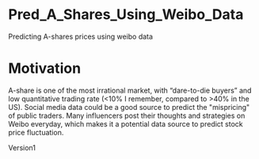 # Pred_A_Shares_Using_Weibo_Data
Predicting A-shares prices using weibo data

# Motivation
A-share is one of the most irrational market, with “dare-to-die buyers” and low quantitative trading rate (<10% I remember, compared to >40% in the US). Social media data could be a good source to predict the "mispricing" of public traders. Many influencers post their thoughts and strategies on Weibo everyday, which makes it a potential data source to predict stock price fluctuation.


Version1

